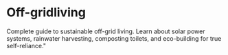 # Off-gridliving
Complete guide to sustainable off-grid living. Learn about solar power systems, rainwater harvesting, composting toilets, and eco-building for true self-reliance."
